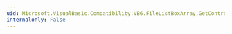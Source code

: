 ```yaml
---
uid: Microsoft.VisualBasic.Compatibility.VB6.FileListBoxArray.GetControlInstanceType
internalonly: False
---
```

